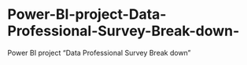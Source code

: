 # Power-BI-project-Data-Professional-Survey-Break-down-
Power BI project “Data Professional Survey Break down”

